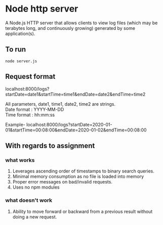 # Node http server 
A Node.js HTTP server that allows clients to view log files (which may be terabytes long, and continuously growing) generated by some application(s).

## To run
``` 
node server.js
```

## Request format
localhost:8000/logs?startDate=date1&startTime=time1&endDate=date2&endTime=time2

All parameters, date1, time1, date2, time2 are strings.  
Date format : YYYY-MM-DD  
Time format : hh:mm:ss

Example- 
localhost:8000/logs?startDate=2020-01-01&startTime=00:08:00&endDate=2020-01-02&endTime=00:08:00

## With regards to assignment
### what works
1. Leverages ascending order of timestamps to binary search queries.
2. Minimal memory consumption as no file is loaded into memory
3. Proper error messages on bad/invalid requests.
4. Uses no npm modules

### what doesn't work
1. Ability to move forward or backward from a previous result without doing a new request.




